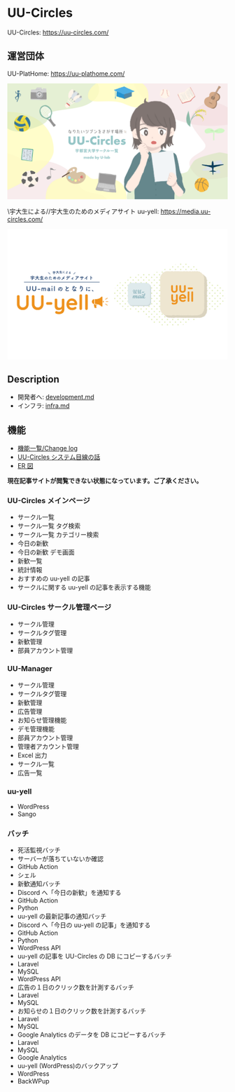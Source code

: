 # UU-Circles

UU-Circles: https://uu-circles.com/

## 運営団体

UU-PlatHome: https://uu-plathome.com/

<p align="center">
<img src="./docs/uu-circles.png" alt="サークル一覧" />
</p>

\\宇大生による//宇大生のためのメディアサイト uu-yell: https://media.uu-circles.com/

<p align="center">
<img src="./docs/uuyell-post.png" alt="メディアサイト" />
</p>

## Description

-   開発者へ: [development.md](./docs/development.md)
-   インフラ: [infra.md](./docs/infra.md)

## 機能

-   [機能一覧/Change log](https://ulab-uu.com/2021/04/22/uu-circles-uu-yell-change-log/)
-   [UU-Circles システム目線の話](https://ulab-uu.com/2021/08/08/uu-circles-system-report/)
-   [ER 図](./docs/MySql.png)

<strong>現在記事サイトが閲覧できない状態になっています。ご了承ください。</strong>

### UU-Circles メインページ

-   サークル一覧
-   サークル一覧 タグ検索
-   サークル一覧 カテゴリー検索
-   今日の新歓
-   今日の新歓 デモ画面
-   新歓一覧
-   統計情報
-   おすすめの uu-yell の記事
-   サークルに関する uu-yell の記事を表示する機能

### UU-Circles サークル管理ページ

-   サークル管理
-   サークルタグ管理
-   新歓管理
-   部員アカウント管理

### UU-Manager

-   サークル管理
-   サークルタグ管理
-   新歓管理
-   広告管理
-   お知らせ管理機能
-   デモ管理機能
-   部員アカウント管理
-   管理者アカウント管理
-   Excel 出力
-   サークル一覧
-   広告一覧

### uu-yell

-   WordPress
-   Sango

### バッチ

-   死活監視バッチ
-   サーバーが落ちていないか確認
-   GitHub Action
-   シェル
-   新歓通知バッチ
-   Discord へ「今日の新歓」を通知する
-   GitHub Action
-   Python
-   uu-yell の最新記事の通知バッチ
-   Discord へ「今日の uu-yell の記事」を通知する
-   GitHub Action
-   Python
-   WordPress API
-   uu-yell の記事を UU-Circles の DB にコピーするバッチ
-   Laravel
-   MySQL
-   WordPress API
-   広告の１日のクリック数を計測するバッチ
-   Laravel
-   MySQL
-   お知らせの１日のクリック数を計測するバッチ
-   Laravel
-   MySQL
-   Google Analytics のデータを DB にコピーするバッチ
-   Laravel
-   MySQL
-   Google Analytics
-   uu-yell (WordPress)のバックアップ
-   WordPress
-   BackWPup
